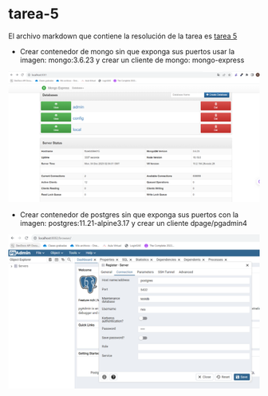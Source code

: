 # tarea-5

El archivo markdown que contiene la resolución de la tarea es [tarea 5](tarea-5.md)

- Crear contenedor de mongo sin que exponga sus puertos usar la imagen: mongo:3.6.23 y crear un cliente de mongo: mongo-express

![mongo-express ejecución](images/mongo-express-ejecucion.png)

- Crear contenedor de postgres sin que exponga sus puertos con la imagen: postgres:11.21-alpine3.17 y crear un cliente dpage/pgadmin4

![pgadmin ejecución](images/pgadmin-conexion-postgresDb.png)
